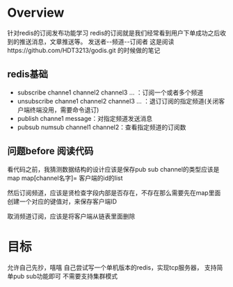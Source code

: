 # Overview
针对redis的订阅发布功能学习
redis的订阅就是我们经常看到用户下单成功之后收到的推送消息，文章推送等。
发送者--频道--订阅者
这是阅读https://github.com/HDT3213/godis.git 的时候做的笔记


## redis基础
* subscribe channe1 channel2 channel3 … ：订阅一个或者多个频道
* unsubscribe channe1 channel2 channel3 … ：退订订阅的指定频道(关闭客户端终端没用，需要命令退订)
* publish channe1 message：对指定频道发送消息
* pubsub numsub channel1 channel2：查看指定频道的订阅数

## 问题before 阅读代码
看代码之前，我猜测数据结构的设计应该是保存pub sub channel的类型应该是map 
map[channel名字]= 客户端的id的list

然后订阅频道，应该是贤检查字段内部是否存在，不存在那么需要先在map里面创建一个对应的键值对，来保存客户端ID

取消频道订阅，应该是将客户端从链表里面删除

# 目标
允许自己先抄，嘻嘻
自己尝试写一个单机版本的redis，实现tcp服务器， 支持简单pub sub功能即可
不需要支持集群模式




